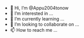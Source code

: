 - 👋 Hi, I’m @Appu2004tonow
- 👀 I’m interested in ...
- 🌱 I’m currently learning ...
- 💞️ I’m looking to collaborate on ...
- 📫 How to reach me ...

<!---
Appu2004tonow/Appu2004tonow is a ✨ special ✨ repository because its `README.md` (this file) appears on your GitHub profile.
You can click the Preview link to take a look at your changes.
--->
